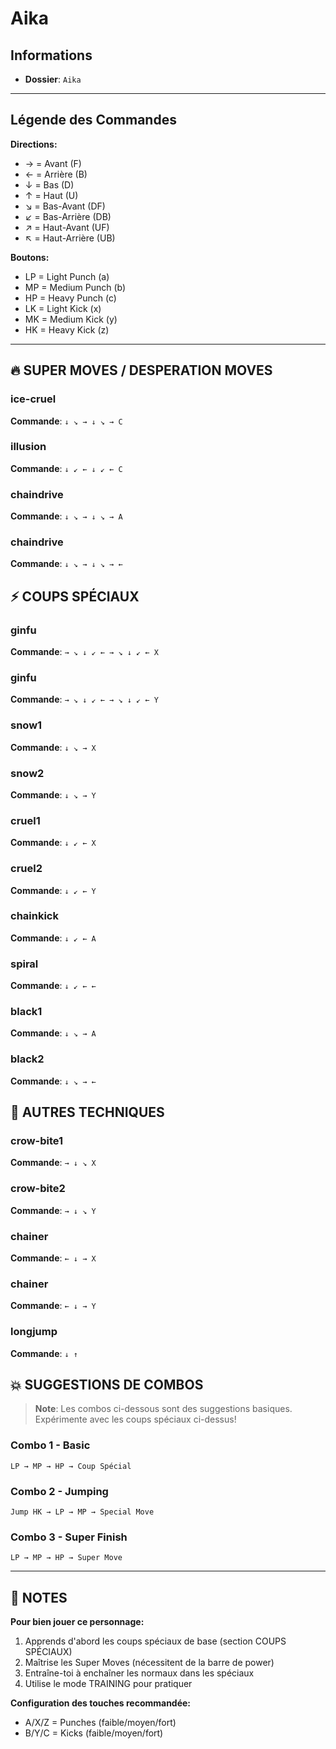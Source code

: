 # Aika

## Informations
- **Dossier**: `Aika`

---

## Légende des Commandes

**Directions:**
- → = Avant (F)
- ← = Arrière (B)
- ↓ = Bas (D)
- ↑ = Haut (U)
- ↘ = Bas-Avant (DF)
- ↙ = Bas-Arrière (DB)
- ↗ = Haut-Avant (UF)
- ↖ = Haut-Arrière (UB)

**Boutons:**
- LP = Light Punch (a)
- MP = Medium Punch (b)
- HP = Heavy Punch (c)
- LK = Light Kick (x)
- MK = Medium Kick (y)
- HK = Heavy Kick (z)

---

## 🔥 SUPER MOVES / DESPERATION MOVES

### ice-cruel
**Commande**: `↓ ↘ → ↓ ↘ → C`

### illusion
**Commande**: `↓ ↙ ← ↓ ↙ ← C`

### chaindrive
**Commande**: `↓ ↘ → ↓ ↘ → A`

### chaindrive
**Commande**: `↓ ↘ → ↓ ↘ → ←`


## ⚡ COUPS SPÉCIAUX

### ginfu
**Commande**: `→ ↘ ↓ ↙ ← → ↘ ↓ ↙ ← X`

### ginfu
**Commande**: `→ ↘ ↓ ↙ ← → ↘ ↓ ↙ ← Y`

### snow1
**Commande**: `↓ ↘ → X`

### snow2
**Commande**: `↓ ↘ → Y`

### cruel1
**Commande**: `↓ ↙ ← X`

### cruel2
**Commande**: `↓ ↙ ← Y`

### chainkick
**Commande**: `↓ ↙ ← A`

### spiral
**Commande**: `↓ ↙ ← ←`

### black1
**Commande**: `↓ ↘ → A`

### black2
**Commande**: `↓ ↘ → ←`


## 🎯 AUTRES TECHNIQUES

### crow-bite1
**Commande**: `→ ↓ ↘ X`

### crow-bite2
**Commande**: `→ ↓ ↘ Y`

### chainer
**Commande**: `← ↓ → X`

### chainer
**Commande**: `← ↓ → Y`

### longjump
**Commande**: `↓ ↑`


## 💥 SUGGESTIONS DE COMBOS

> **Note**: Les combos ci-dessous sont des suggestions basiques. Expérimente avec les coups spéciaux ci-dessus!

### Combo 1 - Basic
```
LP → MP → HP → Coup Spécial
```

### Combo 2 - Jumping
```
Jump HK → LP → MP → Special Move
```

### Combo 3 - Super Finish
```
LP → MP → HP → Super Move
```

---

## 📝 NOTES

**Pour bien jouer ce personnage:**
1. Apprends d'abord les coups spéciaux de base (section COUPS SPÉCIAUX)
2. Maîtrise les Super Moves (nécessitent de la barre de power)
3. Entraîne-toi à enchaîner les normaux dans les spéciaux
4. Utilise le mode TRAINING pour pratiquer

**Configuration des touches recommandée:**
- A/X/Z = Punches (faible/moyen/fort)
- B/Y/C = Kicks (faible/moyen/fort)

